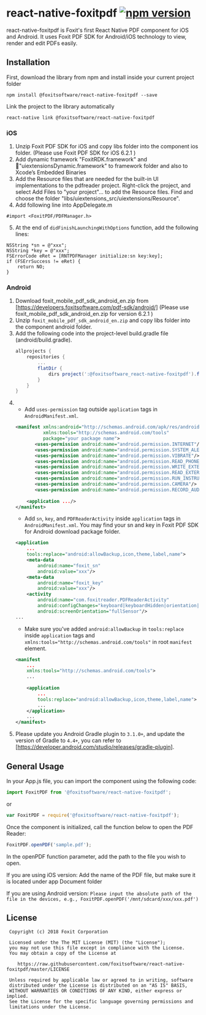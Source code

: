 # react-native-foxitpdf [![npm version](https://img.shields.io/npm/v/react-native-foxitpdf.svg?style=flat)](https://www.npmjs.com/package/react-native-foxitpdf)

react-native-foxitpdf is Foxit's first React Native PDF component for iOS and Android. It uses Foxit PDF SDK for Android/iOS technology to view, render and edit PDFs easily. 

## Installation

First, download the library from npm and install inside your current project folder

```
npm install @foxitsoftware/react-native-foxitpdf --save
```

Link the project to the library automatically

```
react-native link @foxitsoftware/react-native-foxitpdf
```

### iOS

1.  Unzip Foxit PDF SDK for iOS and copy libs folder into the component ios folder.  (Please use Foxit PDF SDK for iOS 6.2.1 )
2.  Add dynamic framework "FoxitRDK.framework" and "uiextensionsDynamic.framework" to framework folder and also to Xcode’s Embedded Binaries
3.  Add the Resource files that are needed for the built-in UI implementations to the pdfreader project. Right-click the project, and select Add Files to "your project"… to add the Resource files. Find and choose the folder "libs/uiextensions_src/uiextensions/Resource".
4.  Add following line into AppDelegate.m

```objc
#import <FoxitPDF/PDFManager.h>
```

5.  At the end of `didFinishLaunchingWithOptions` function, add the following lines:

```objc
NSString *sn = @"xxx";
NSString *key = @"xxx";
FSErrorCode eRet = [RNTPDFManager initialize:sn key:key];
if (FSErrSuccess != eRet) {
    return NO;
}
```

### Android

1. Download foxit_mobile_pdf_sdk_android_en.zip from [https://developers.foxitsoftware.com/pdf-sdk/android/] (Please use foxit_mobile_pdf_sdk_android_en.zip for version 6.2.1 )
2. Unzip `foxit_mobile_pdf_sdk_android_en.zip` and copy libs folder into the component android folder.
3. Add the following code into the project-level build.gradle file (android/build.gradle).
    ```gradle
    allprojects {
        repositories {
            ...
            flatDir {
                dirs project(':@foxitsoftware_react-native-foxitpdf').file("$rootDir/libs")
            }
        }
    }
    ```
4. - Add `uses-permission` tag outside `application` tags in `AndroidManifest.xml`.
    ```xml
    <manifest xmlns:android="http://schemas.android.com/apk/res/android"
              xmlns:tools="http://schemas.android.com/tools"
              package="your package name">
           <uses-permission android:name="android.permission.INTERNET"/>
           <uses-permission android:name="android.permission.SYSTEM_ALERT_WINDOW"/>
           <uses-permission android:name="android.permission.VIBRATE"/>
           <uses-permission android:name="android.permission.READ_PHONE_STATE"/>
           <uses-permission android:name="android.permission.WRITE_EXTERNAL_STORAGE"/>
           <uses-permission android:name="android.permission.READ_EXTERNAL_STORAGE"/>
           <uses-permission android:name="android.permission.RUN_INSTRUMENTATION"/>
           <uses-permission android:name="android.permission.CAMERA"/>
           <uses-permission android:name="android.permission.RECORD_AUDIO"/>
        
        <application .../>
    </manifest>
    ```
    - Add `sn`, `key`, and `PDFReaderActivity` inside `application` tags in `AndroidManifest.xml`. You may find your sn and key in Foxit PDF SDK for Android download package folder.
    ```xml
    <application
        ...
        tools:replace="android:allowBackup,icon,theme,label,name">
        <meta-data
            android:name="foxit_sn"
            android:value="xxx"/>
        <meta-data
            android:name="foxit_key"
            android:value="xxx"/>
        <activity
            android:name="com.foxitreader.PDFReaderActivity"
            android:configChanges="keyboard|keyboardHidden|orientation|screenSize"
            android:screenOrientation="fullSensor"/>
    ...
    ```
    - Make sure you've added `android:allowBackup` in `tools:replace` inside `application` tags and `xmlns:tools="http://schemas.android.com/tools"` in root `manifest` element.
    ```xml
    <manifest
        ...
        xmlns:tools="http://schemas.android.com/tools">
        ...
      
        <application
            ...
            tools:replace="android:allowBackup,icon,theme,label,name">
            ...
        </application>
        ...
    </manifest>          
    ```
5. Please update you Android Gradle plugin to `3.1.0+`, and update the version of Gradle to `4.4+`, you can refer to [https://developer.android.com/studio/releases/gradle-plugin].


## General Usage

In your App.js file, you can import the component using the following code:

```js
import FoxitPDF from '@foxitsoftware/react-native-foxitpdf';
```

or

```js
var FoxitPDF = require('@foxitsoftware/react-native-foxitpdf');
```

Once the component is initialized, call the function below to open the PDF Reader:

```js
FoxitPDF.openPDF('sample.pdf');
```

In the openPDF function parameter, add the path to the file you wish to open.

If you are using iOS version: Add the name of the PDF file, but make sure it is located under app Document folder

If you are using Android version: `Please input the absolute path of the file in the devices, e.g., FoxitPDF.openPDF('/mnt/sdcard/xxx/xxx.pdf')`

## License

     Copyright (c) 2018 Foxit Corporation

     Licensed under the The MIT License (MIT) (the "License");
     you may not use this file except in compliance with the License.
     You may obtain a copy of the License at

        https://raw.githubusercontent.com/foxitsoftware/react-native-foxitpdf/master/LICENSE

     Unless required by applicable law or agreed to in writing, software
     distributed under the License is distributed on an "AS IS" BASIS,
     WITHOUT WARRANTIES OR CONDITIONS OF ANY KIND, either express or implied.
     See the License for the specific language governing permissions and
     limitations under the License.
